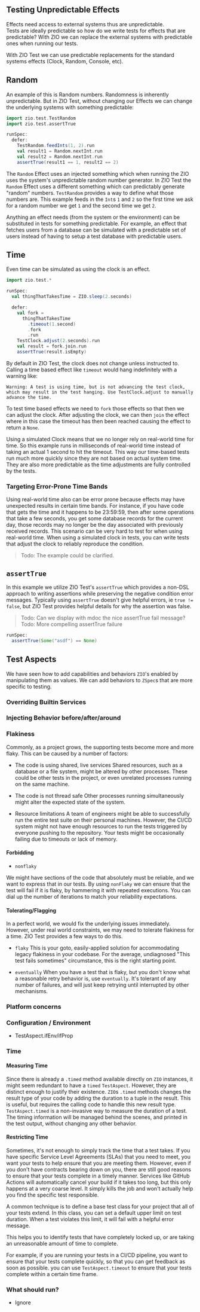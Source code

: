 ## Testing Unpredictable Effects

Effects need access to external systems thus are unpredictable.  
Tests are ideally predictable so how do we write tests for effects that are predictable?
With ZIO we can replace the external systems with predictable ones when running our tests.

With ZIO Test we can use predictable replacements for the standard systems effects (Clock, Random, Console, etc).

## Random

An example of this is Random numbers.  Randomness is inherently unpredictable.  But in ZIO Test, without changing our Effects we can change the underlying systems with something predictable:

```scala mdoc
import zio.test.TestRandom
import zio.test.assertTrue

runSpec:
  defer:
    TestRandom.feedInts(1, 2).run
    val result1 = Random.nextInt.run
    val result2 = Random.nextInt.run
    assertTrue(result1 == 1, result2 == 2)
```

The `Random` Effect uses an injected something which when running the ZIO uses the system's unpredictable random number generator.  In ZIO Test the `Random` Effect uses a different something which can predictably generate "random" numbers.  `TestRandom` provides a way to define what those numbers are.  This example feeds in the `Int`s `1` and `2` so the first time we ask for a random number we get `1` and the second time we get `2`.

Anything an effect needs (from the system or the environment) can be substituted in tests for something predictable.  For example, an effect that fetches users from a database can be simulated with a predictable set of users instead of having to setup a test database with predictable users.

## Time

Even time can be simulated as using the clock is an effect.

```scala mdoc
import zio.test.*

runSpec:
  val thingThatTakesTime = ZIO.sleep(2.seconds)

  defer:
    val fork =
      thingThatTakesTime
        .timeout(1.second)
        .fork
        .run
    TestClock.adjust(2.seconds).run
    val result = fork.join.run
    assertTrue(result.isEmpty)
```

By default in ZIO Test, the clock does not change unless instructed to.  Calling a time based effect like `timeout` would hang indefinitely with a warning like:
```
Warning: A test is using time, but is not advancing the test clock, which may result in the test hanging. Use TestClock.adjust to manually advance the time.
```

To test time based effects we need to `fork` those effects so that then we can adjust the clock.  After adjusting the clock, we can then `join` the effect where in this case the timeout has then been reached causing the effect to return a `None`.

Using a simulated Clock means that we no longer rely on real-world time for time.  So this example runs in milliseconds of real-world time instead of taking an actual 1 second to hit the timeout.  This way our time-based tests run much more quickly since they are not based on actual system time.  They are also more predictable as the time adjustments are fully controlled by the tests.

### Targeting Error-Prone Time Bands

Using real-world time also can be error prone because effects may have unexpected results in certain time bands.  For instance, if you have code that gets the time and it happens to be 23:59:59, then after some operations that take a few seconds, you get some database records for the current day, those records may no longer be the day associated with previously received records.  This scenario can be very hard to test for when using real-world time.  When using a simulated clock in tests, you can write tests that adjust the clock to reliably reproduce the condition.

> Todo: The example could be clarified.

## `assertTrue`

In this example we utilize ZIO Test's `assertTrue` which provides a non-DSL approach to writing assertions while preserving the negative condition error messages.  Typically using `assertTrue` doesn't give helpful errors, ie `true != false`, but ZIO Test provides helpful details for why the assertion was false.

> Todo: Can we display with mdoc the nice assertTrue fail message?
> Todo: More compelling assertTrue failure

```scala mdoc
runSpec:
  assertTrue(Some("asdf") == None)
```


## Test Aspects
We have seen how to add capabilities and behaviors `ZIO`'s enabled by manipulating them as values.
We can add behaviors to `ZSpec`s that are more specific to testing.

### Overriding Builtin Services

### Injecting Behavior before/after/around

### Flakiness
Commonly, as a project grows, the supporting tests become more and more flaky.
This can be caused by a number of factors:

- The code is using shared, live services
  Shared resources, such as a database or a file system, might be altered by other processes.
  These could be other tests in the project, or even unrelated processes running on the same machine.

- The code is not thread safe
  Other processes running simultaneously might alter the expected state of the system.

- Resource limitations
A team of engineers might be able to successfully run the entire test suite on their personal machines.
However, the CI/CD system might not have enough resources to run the tests triggered by everyone pushing to the repository.
Your tests might be occasionally failing due to timeouts or lack of memory.

#### Forbidding
- `nonflaky`

We might have sections of the code that absolutely must be reliable, and we want to express that in our tests.
By using `nonFlaky` we can ensure that the test will fail if it is flaky, by hammering it with repeated executions.
You can dial up the number of iterations to match your reliability expectations.

#### Tolerating/Flagging

In a perfect world, we would fix the underlying issues immediately.
However, under real world constraints, we may need to tolerate flakiness for a time.
ZIO Test provides a few ways to do this.

- `flaky`
This is your goto, easily-applied solution for accommodating legacy flakiness in your codebase.
For the average, undiagnosed "This test fails sometimes" circumstance, this is the right starting point.

- `eventually`
When you have a test that is flaky, but you don't know what a reasonable retry behavior is, use `eventually`.
It's tolerant of any number of failures, and will just keep retrying until interrupted by other mechanisms.


### Platform concerns

### Configuration / Environment
- TestAspect.ifEnv/ifProp

### Time
#### Measuring Time
Since there is already a `.timed` method available directly on `ZIO` instances, it might seem redundant to have a `timed` `TestAspect`.
However, they are distinct enough to justify their existence.
`ZIO`s `.timed` methods changes the result type of your code by adding the duration to a tuple in the result.
This is useful, but requires the calling code to handle this new result type.
`TestAspect.timed` is a non-invasive way to measure the duration of a test.
The timing information will be managed behind the scenes, and printed in the test output, without changing any other behavior.

#### Restricting Time
Sometimes, it's not enough to simply track the time that a test takes.
If you have specific Service Level Agreements (SLAs) that you need to meet, you want your tests to help ensure that you are meeting them. 
However, even if you don't have contracts bearing down on you, there are still good reasons to ensure that your tests complete in a timely manner.
Services like GitHub Actions will automatically cancel your build if it takes too long, but this only happens at a very coarse level.
It simply kills the job and won't actually help you find the specific test responsible.

A common technique is to define a base test class for your project that all of your tests extend.
In this class, you can set a default upper limit on test duration.
When a test violates this limit, it will fail with a helpful error message.

This helps you to identify tests that have completely locked up, or are taking an unreasonable amount of time to complete.

For example, if you are running your tests in a CI/CD pipeline, you want to ensure that your tests complete quickly, so that you can get feedback as soon as possible.
you can use `TestAspect.timeout` to ensure that your tests complete within a certain time frame.

### What should run?
- Ignore

